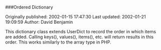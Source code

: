 ###Ordered Dictionary

Originally published: 2002-01-15 17:47:30
Last updated: 2002-01-21 19:09:59
Author: David Benjamin

This dictionary class extends UserDict to record the order in which items are added. Calling keys(), values(), items(), etc. will return results in this order. This works similarly to the array type in PHP.